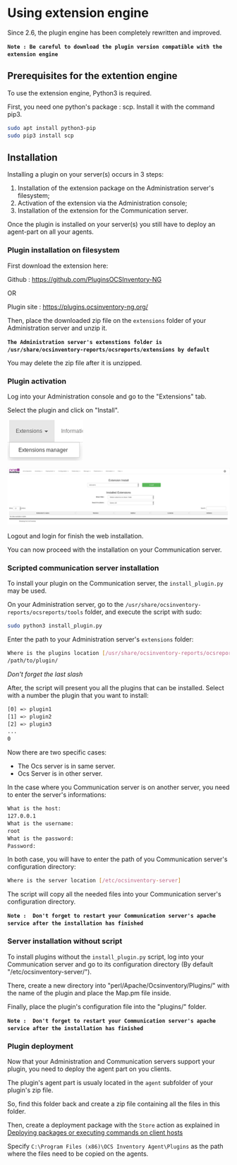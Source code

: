 # Using extension engine

Since 2.6, the plugin engine has been completely rewritten and improved.

**`Note : Be careful to download the plugin version compatible with the extension engine`**

## Prerequisites for the extention engine

To use the extension engine, Python3 is required.

First, you need one python's package : scp.
Install it with the command pip3.

```bash
sudo apt install python3-pip
sudo pip3 install scp
```

## Installation

Installing a plugin on your server(s) occurs in 3 steps:

1. Installation of the extension package on the Administration server's filesystem;
2. Activation of the extension via the Administration console;
3. Installation of the extension for the Communication server.

Once the plugin is installed on your server(s) you still have to deploy an agent-part on all your agents.

### Plugin installation on filesystem

First download the extension here:

Github : https://github.com/PluginsOCSInventory-NG

OR

Plugin site : https://plugins.ocsinventory-ng.org/

Then, place the downloaded zip file on the `extensions` folder of your Administration server and unzip it.

**` The Administration server's extenstions folder is /usr/share/ocsinventory-reports/ocsreports/extensions by default `**

You may delete the zip file after it is unzipped.

### Plugin activation

Log into your Administration console and go to the "Extensions" tab.

Select the plugin and click on "Install".

![OCS plugin installation onglet](../../img/server/reports/plugin_installation_onglet.png)

![OCS plugin installation](../../img/server/reports/plugin_installation.png)

Logout and login for finish the web installation.

You can now proceed with the installation on your Communication server.

### Scripted communication server installation

To install your plugin on the Communication server, the `install_plugin.py` may be used.

On your Administration server, go to the `/usr/share/ocsinventory-reports/ocsreports/tools` 
folder, and execute the script with sudo:

```bash
sudo python3 install_plugin.py
```

Enter the path to your Administration server's `extensions` folder:

```bash
Where is the plugins location [/usr/share/ocsinventory-reports/ocsreports/extensions/]
/path/to/plugin/
```

_Don't forget the last slash_

After, the script will present you all the plugins that can be installed.
Select with a number the plugin that you want to install:

``` bash
[0] => plugin1
[1] => plugin2
[2] => plugin3
...
0
```

Now there are two specific cases:

 * The Ocs server is in same server.
 * Ocs Server is in other server.

In the case where you Communication server is on another server, you need to enter 
the server's informations:

``` bash
What is the host:
127.0.0.1
What is the username:
root
What is the password:
Password:
```

In both case, you will have to enter the path of you Communication server's configuration directory:

``` bash
Where is the server location [/etc/ocsinventory-server]

```

The script will copy all the needed files into your Communication server's configuration directory.

**`Note :  Don't forget to restart your Communication server's apache service after the installation has finished`**

### Server installation without script

To install plugins without the `install_plugin.py` script, log into your Communication server and go to its configuration 
directory (By default "/etc/ocsinventory-server/").

There, create a new directory into "perl/Apache/Ocsinventory/Plugins/" with the name of the plugin and place the
Map.pm file inside.

Finally, place the plugin's configuration file into the "plugins/" folder.

**`Note :  Don't forget to restart your Communication server's apache service after the installation has finished`**

### Plugin deployment 

Now that your Administration and Communication servers support your plugin, you need to deploy the agent part on you clients.

The plugin's agent part is usualy located in the `agent` subfolder of your plugin's zip file.

So, find this folder back and create a zip file containing all the files in this folder.

Then, create a deployment package with the `Store` action as explained in 
[Deploying packages or executing commands on client hosts](05.Deployment/Deploying-packages-or-executing-commands-on-client-hosts.md)

Specify `C:\Program Files (x86)\OCS Inventory Agent\Plugins` as the path where the files need to be copied on the agents.
